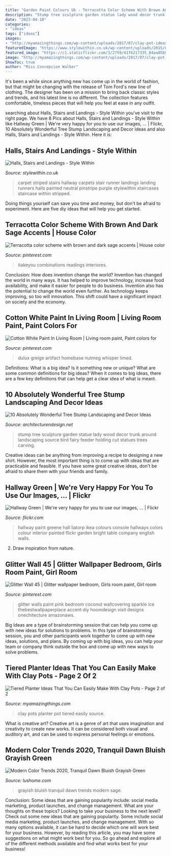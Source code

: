 ```yaml
---
title: "Garden Paint Colours Uk - Terracotta Color Scheme With Brown And Dark Sage Accents"
description: "Stump tree sculpture garden statue lady wood decor trunk around landscaping source bird fairy feeder holding cut statues trees carving"
date: "2023-04-10"
categories:
- "ideas"
tags: ["ideas"]
images:
- "http://myamazingthings.com/wp-content/uploads/2017/07/clay-pot-ideas-6.jpg"
featuredImage: "https://www.stylewithin.co.uk/wp-content/uploads/2015/01/up-striped-stairs-e1421267670127-603x1071.jpg"
featured_image: "https://c1.staticflickr.com/3/2759/4176217335_84aa05b930_b.jpg"
image: "http://myamazingthings.com/wp-content/uploads/2017/07/clay-pot-ideas-6.jpg"
ShowToc: true
author: "Miss Concepcion Walker"
---
```



It's been a while since anything new has come up in the world of fashion, but that might be changing with the release of Tom Ford's new line of clothing. The designer has been on a mission to bring back classic styles and trends, and his latest line is no different. The collection features comfortable, timeless pieces that will help you feel at ease in any outfit.

	

		
searching about Halls, Stairs and Landings - Style Within you've visit to the right page. We have 8 Pics about Halls, Stairs and Landings - Style Within like Hallway Green | We&#039;re very happy for you to use our images, … | Flickr, 10 Absolutely Wonderful Tree Stump Landscaping and Decor Ideas and also Halls, Stairs and Landings - Style Within. Here it is:
		
    
## Halls, Stairs And Landings - Style Within

<img loading=lazy src="https://www.stylewithin.co.uk/wp-content/uploads/2015/01/up-striped-stairs-e1421267670127-603x1071.jpg" onerror="this.onerror=null;this.src='https://tse1.mm.bing.net/th?id=OIP.MNZqnpi84aMuQoIsuow8CAHaNJ&amp;pid=15.1';" alt="Halls, Stairs and Landings - Style Within">

_Source: stylewithin.co.uk_

>carpet striped stairs hallway carpets stair runner landings landing runners halls painted neutral pinstripe purple stylewithin staircases staircase within stripped. 

	

Doing things yourself can save you time and money, but don't be afraid to experiment. Here are five diy ideas that will help you get started.

    
## Terracotta Color Scheme With Brown And Dark Sage Accents | House Color

<img loading=lazy src="https://i.pinimg.com/736x/c5/bd/3c/c5bd3cd91c354d918f1ef2f0df848079.jpg" onerror="this.onerror=null;this.src='https://tse1.mm.bing.net/th?id=OIP.pbpq0Um3wWS12ltXoqAqogHaOI&amp;pid=15.1';" alt="Terracotta color scheme with brown and dark sage accents | House color">

_Source: pinterest.com_

>itakeyou combinations readings interiores. 

	

Conclusion: How does invention change the world?
Invention has changed the world in many ways. It has helped to improve technology, increase food availability, and make it easier for people to do business. Invention also has the potential to change the world even further. As technology keeps improving, so too will innovation. This shift could have a significant impact on society and the economy.

    
## Cotton White Paint In Living Room | Living Room Paint, Paint Colors For

<img loading=lazy src="https://i.pinimg.com/736x/9c/73/2e/9c732ed78b6bbee646169a218f4eb5e6.jpg" onerror="this.onerror=null;this.src='https://tse2.mm.bing.net/th?id=OIP.1-70UI-GZzUWDzbn0_yqJAHaJ3&amp;pid=15.1';" alt="Cotton White Paint In Living Room | Living room paint, Paint colors for">

_Source: pinterest.com_

>dulux greige artifact homebase nutmeg whisper limed. 

	

Definitions: What is a big idea? Is it something new or unique? What are some common definitions for big ideas?
When it comes to big ideas, there are a few key definitions that can help get a clear idea of what is meant.

    
## 10 Absolutely Wonderful Tree Stump Landscaping And Decor Ideas

<img loading=lazy src="http://cdn.architecturendesign.net/wp-content/uploads/2016/06/11-1.jpg" onerror="this.onerror=null;this.src='https://tse3.mm.bing.net/th?id=OIP.hF7MOAOYjjN1m3P1uGhFJgHaLE&amp;pid=15.1';" alt="10 Absolutely Wonderful Tree Stump Landscaping and Decor Ideas">

_Source: architecturendesign.net_

>stump tree sculpture garden statue lady wood decor trunk around landscaping source bird fairy feeder holding cut statues trees carving. 

	

Creative ideas can be anything from improving a recipe to designing a new shirt. However, the most important thing is to come up with ideas that are practicable and feasible. If you have some great creative ideas, don't be afraid to share them with your friends and family.

    
## Hallway Green | We&#039;re Very Happy For You To Use Our Images, … | Flickr

<img loading=lazy src="https://c1.staticflickr.com/3/2759/4176217335_84aa05b930_b.jpg" onerror="this.onerror=null;this.src='https://tse2.mm.bing.net/th?id=OIP.boLh3Lvbb2FEQUbK0LkrRgHaJ4&amp;pid=15.1';" alt="Hallway Green | We&#039;re very happy for you to use our images, … | Flickr">

_Source: flickr.com_

>hallway paint greene hall liatorp ikea colours console hallways colors colour interior painted flickr garden bright table company english walls. 

	

2. Draw inspiration from nature.

    
## Glitter Wall 45 | Glitter Wallpaper Bedroom, Girls Room Paint, Girl Room

<img loading=lazy src="https://i.pinimg.com/736x/9a/47/b9/9a47b91c020902fce2ad1156c57530e0.jpg" onerror="this.onerror=null;this.src='https://tse1.mm.bing.net/th?id=OIP.YM5CgJuTljo67eifSeAoQwHaJ4&amp;pid=15.1';" alt="Glitter Wall 45 | Glitter wallpaper bedroom, Girls room paint, Girl room">

_Source: pinterest.com_

>glitter walls paint pink bedroom coconut wallcovering sparkle ice thebestwallpaperplace accent diy hoomdesign visit designs onechitecture amazonaws. 

	

Big Ideas are a type of brainstorming session that can help you come up with new ideas for solutions to problems. In this type of brainstorming session, you and other participants work together to come up with new ideas, solutions, and plans. By coming up with big ideas, you can help your team or company think outside the box and come up with new ways to solve problems.

    
## Tiered Planter Ideas That You Can Easily Make With Clay Pots - Page 2 Of 2

<img loading=lazy src="http://myamazingthings.com/wp-content/uploads/2017/07/clay-pot-ideas-6.jpg" onerror="this.onerror=null;this.src='https://tse3.mm.bing.net/th?id=OIP.kDJWRaP2tKuyZ0nbY8g3LwHaJ3&amp;pid=15.1';" alt="Tiered Planter Ideas That You Can Easily Make With Clay Pots - Page 2 of 2">

_Source: myamazingthings.com_

>clay pots planter pot tiered easily source. 

	

What is creative art?
Creative art is a genre of art that uses imagination and creativity to create new works. It can be considered both visual and auditory art, and can be used to express personal feelings or emotions.

    
## Modern Color Trends 2020, Tranquil Dawn Bluish Grayish Green

<img loading=lazy src="https://www.lushome.com/wp-content/uploads/2019/10/sage-green-pastel-in-interiors-3.jpg" onerror="this.onerror=null;this.src='https://tse4.mm.bing.net/th?id=OIP.fivGhpiM9fQl0ZVp2BYpfgAAAA&amp;pid=15.1';" alt="Modern Color Trends 2020, Tranquil Dawn Bluish Grayish Green">

_Source: lushome.com_

>grayish bluish tranquil dawn trends modern sage. 

	

Conclusion: Some ideas that are gaining popularity include: social media marketing, product launches, and change management. What are your thoughts on these topics?
Looking to take your business to the next level? Check out some new ideas that are gaining popularity. Some include social media marketing, product launches, and change management. With so many options available, it can be hard to decide which one will work best for your business. However, by reading this article, you may have some suggestions on what might work best for you. So go ahead and explore all of the different methods available and find what works best for your business!

